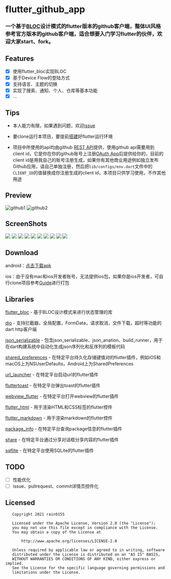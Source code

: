 # flutter_github_app
### 一个基于[BLOC](https://www.didierboelens.com/2018/08/reactive-programming-streams-bloc/)设计模式的flutter版本的github客户端，整体UI风格参考官方版本的github客户端，适合想要入门学习flutter的伙伴，欢迎大家start、fork。

## Features
- [x] 使用flutter_bloc实现BLOC
- [x] 基于Device Flow的登陆方式
- [x] 支持语言、主题的切换
- [x] 实现了搜索、通知、个人、仓库等基本功能
- [x] ...

## Tips
- 本人能力有限，如果遇到问题，欢迎[issue](https://github.com/rain9155/flutter_github_app/issues)

- 要clone运行本项目，要提前[搭建](https://flutter.dev/docs/get-started/install)好flutter运行环境

- 项目中所使用的api均由github [REST API](https://docs.github.com/en/rest)提供，使用github api需要用到client id，它是你在你的github账号上注册[OAuth App](https://github.com/settings/applications/new)后提供给你的，目前的client id是用我自己的账号注册生成，如果你有其他商业用途例如独立发布Github应用，请自己单独注册，然后把`lib/configs/env.dart`文件中的`CLIENT_ID`的值替换成你注册生成的client id，本项目只供学习使用，不作其他用途

## Preview
![github1](screenshots/github1.gif)
![github2](screenshots/github2.gif)

## ScreenShots
![](screenshots/github1.jpg)
![](screenshots/github2.jpg)
![](screenshots/github3.jpg)
![](screenshots/github4.jpg)
![](screenshots/github5.jpg)
![](screenshots/github6.jpg)
![](screenshots/github7.jpg)
![](screenshots/github8.jpg)
![](screenshots/github9.jpg)
![](screenshots/github10.jpg)

## Download
android：[点击下载apk](https://github.com/rain9155/flutter_github_app/releases/download/1.0.0/app-release.apk)

ios：由于没有mac和ios开发者账号，无法提供ios包，如果你是ios开发者，可自行clone项目参考[Guide](https://flutter.dev/docs/deployment/ios)进行打包

## Libraries
[flutter_bloc](https://pub.dev/packages/flutter_bloc) - 基于BLOC设计模式来进行状态管理的库

[dio](https://pub.dev/packages/dio) - 支持拦截器，全局配置，FormData，请求取消，文件下载，超时等功能的dart http客户端

[json_serializable](https://github.com/google/json_serializable.dart) - 包含json_serializable、json_anation、build_runner，用于在dart构建系统中自动化生成json序列化和反序列的模板代码

[shared_preferences](https://pub.dev/packages/shared_preferences) - 在特定平台持久化存储键值对的flutter插件，例如iOS和macOS上为NSUserDefaults，Android上为SharedPreferences

[url_launcher](https://pub.dev/packages/url_launcher) - 在特定平台启动url的flutter插件

[fluttertoast](https://pub.dev/packages/fluttertoast) - 在特定平台弹出toast的flutter插件

[webview_flutter](https://pub.dev/packages/webview_flutter) - 在特定平台打开webview的flutter插件

[flutter_html](https://pub.dev/packages/flutter_html) - 用于渲染HTML和CSS标签的flutter控件

[flutter_markdown](https://pub.dev/packages/flutter_markdown) - 用于渲染markdown的flutter控件

[package_info](https://pub.dev/packages/package_info) - 在特定平台查询package信息的flutter插件

[share](https://pub.dev/packages/share) - 在特定平台通过分享对话框分享内容的flutter插件

[sqflite](https://pub.dev/packages/sqflite) - 在特定平台使用SQLite的flutter插件

## TODO
- [ ] 性能优化
- [ ] issue、pullrequest、commit详情页控件化

## Licensed
```
   Copyright 2021 rain9155

   Licensed under the Apache License, Version 2.0 (the "License");
   you may not use this file except in compliance with the License.
   You may obtain a copy of the License at

       http://www.apache.org/licenses/LICENSE-2.0

   Unless required by applicable law or agreed to in writing, software
   distributed under the License is distributed on an "AS IS" BASIS,
   WITHOUT WARRANTIES OR CONDITIONS OF ANY KIND, either express or implied.
   See the License for the specific language governing permissions and
   limitations under the License.
```
